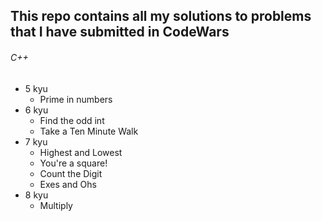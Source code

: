 ## This repo contains all my solutions to problems that I have submitted in CodeWars

###### C++
* 5 kyu
    * Prime in numbers
* 6 kyu
    * Find the odd int
    * Take a Ten Minute Walk
* 7 kyu
    * Highest and Lowest
    * You're a square!
    * Count the Digit
    * Exes and Ohs
* 8 kyu
    * Multiply